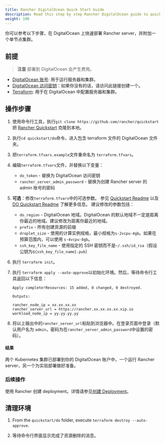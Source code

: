 ```yaml
---
title: Rancher DigitalOcean Quick Start Guide
description: Read this step by step Rancher DigitalOcean guide to quickly deploy a Rancher Server with a single node cluster attached.
weight: 100
---
```

你可以参考以下步骤，在 DigitalOcean 上快速部署 Rancher server，并附加一个单节点集群。

## 前提

> **注意**
> 部署到 DigitalOcean 会产生费用。

- [DigitalOcean 账号](https://www.digitalocean.com): 用于运行服务器和集群。
- [DigitalOcean 访问密钥](https://www.digitalocean.com/community/tutorials/how-to-create-a-digitalocean-space-and-api-key)：如果你没有的话，请访问此链接创建一个。
- [Terraform](https://www.terraform.io/downloads.html): 用于在 DigitalOcean 中配置服务器和集群。


## 操作步骤

1. 使用命令行工具，执行`git clone https://github.com/rancher/quickstart`把 [Rancher Quickstart](https://github.com/rancher/quickstart) 克隆到本地。

1. 执行`cd quickstart/do`命令，进入包含 terraform 文件的 DigitalOcean 文件夹。

1. 把`terraform.tfvars.example`文件重命名为 `terraform.tfvars`。

1. 编辑`terraform.tfvars`文件，并替换以下变量：
   - `do_token` - 替换为 DigitalOcean 访问密钥
   - `rancher_server_admin_password` - 替换为创建 Rancher server 的 admin 账号的密码

1. **可选**：修改`terraform.tfvars`中的可选参数。
   参见 [Quickstart Readme](https://github.com/rancher/quickstart) 以及 [DO Quickstart Readme](https://github.com/rancher/quickstart/tree/master/do) 了解更多信息。
   建议修改的参数包括：
   - `do_region` - DigitalOcean 地域。DigitalOcean 的默认地域不一定是距离你最近的地域。建议修改为距离你最近的地域。
   - `prefix` - 所有创建资源的前缀
   - `droplet_size` - 使用的计算实例规格，最小规格为`s-2vcpu-4gb`。如果在预算范围内，可以使用 `s-4vcpu-8gb`。
   - `ssh_key_file_name` - 使用指定的 SSH 密钥而不是`~/.ssh/id_rsa`（假设公钥为`${ssh_key_file_name}.pub`）

1. 执行 `terraform init`。

1. 执行 `terraform apply --auto-approve`以初始化环境。然后，等待命令行工具返回以下信息：

   ```
   Apply complete!Resources: 15 added, 0 changed, 0 destroyed.

   Outputs:

   rancher_node_ip = xx.xx.xx.xx
   rancher_server_url = https://rancher.xx.xx.xx.xx.xip.io
   workload_node_ip = yy.yy.yy.yy
   ```

1. 将以上输出中的`rancher_server_url`粘贴到浏览器中。在登录页面中登录（默认用户名为 `admin`，密码为在`rancher_server_admin_password`中设置的密码）。

#### 结果

两个 Kubernetes 集群已部署到你的 DigitalOcean 账户中，一个运行 Rancher server，另一个为实验部署做好准备。

### 后续操作

使用 Rancher 创建 deployment。详情请参见[创建 Deployment]({{<baseurl>}}/rancher/v2.6/en/quick-start-guide/workload)。

## 清理环境

1. From the `quickstart/do` folder, execute `terraform destroy --auto-approve`.

2. 等待命令行界面显示完成了资源删除的消息。
